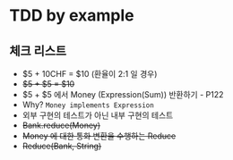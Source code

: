 # TDD by example

## 체크 리스트
* $5 + 10CHF = $10 (환율이 2:1 일 경우)
* ~~$5 + $5 = $10~~
* $5 + $5 에서 Money (Expression(Sum)) 반환하기 - P122
 * Why? `Money implements Expression`
 * 외부 구현의 테스트가 아닌 내부 구현의 테스트
* ~~Bank.reduce(Money)~~
* ~~Money 에 대한 통화 변환을 수행하는 Reduce~~
* ~~Reduce(Bank, String)~~